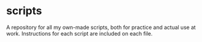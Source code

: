 # scripts
A repository for all my own-made scripts, both for practice and actual use at work.
Instructions for each script are included on each file.
